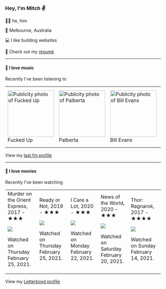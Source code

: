 <article><h3>Hey, I&#x27;m Mitch ✌️</h3><section><p>🙆‍♂️ he, him</p><p>📍 Melbourne, Australia</p><p>💻 I like building websites</p><p>📝 Check out my <a href="https://github.com/my-slab/resume">résumé</a></p></section><hr/><section><h4>💽 I love music</h4><p>Recently I&#x27;ve been listening to</p><table><tbody><td><img src="https://lastfm.freetls.fastly.net/i/u/174s/561e8a746a6c41c788ef70335445a947.png" height="150px" alt="Publicity photo of Fucked Up"/><br/>Fucked Up</td><td><img src="https://lastfm.freetls.fastly.net/i/u/174s/7e0ca56d61bc3f491951b20d5fed6107.png" height="150px" alt="Publicity photo of Palberta"/><br/>Palberta</td><td><img src="https://lastfm.freetls.fastly.net/i/u/174s/7cf92bca55642b2e95d07d845e0cfb1e.png" height="150px" alt="Publicity photo of Bill Evans"/><br/>Bill Evans</td><td><img src="https://lastfm.freetls.fastly.net/i/u/174s/37888bff15dcb61bd2619ee226dcd605.png" height="150px" alt="Publicity photo of Clap Your Hands Say Yeah"/><br/>Clap Your Hands Say Yeah</td><td><img src="https://lastfm.freetls.fastly.net/i/u/174s/2635f421c1289ad8990f8935054e1437.png" height="150px" alt="Publicity photo of slowthai"/><br/>slowthai</td></tbody></table><span>View my <a href="https://www.last.fm/user/mylsb">last.fm profile</a></span></section><hr/><section><h4>📼 I love movies</h4><p>Recently I&#x27;ve been watching</p><table><tbody><td>Murder on the Orient Express, 2017 - ★★★<br/><span> <p><img src="https://a.ltrbxd.com/resized/sm/upload/x3/oo/kp/41/iBlfxlw8qwtUS0R8YjIU7JtM6LM-0-500-0-750-crop.jpg?k=5f1c7a283d"/></p> <p>Watched on Thursday February 25, 2021.</p> </span></td><td>Ready or Not, 2019 - ★★★<br/><span> <p><img src="https://a.ltrbxd.com/resized/film-poster/4/9/5/9/6/9/495969-ready-or-not-0-500-0-750-crop.jpg?k=406a5c4501"/></p> <p>Watched on Thursday February 25, 2021.</p> </span></td><td>I Care a Lot, 2020 - ★★★<br/><span> <p><img src="https://a.ltrbxd.com/resized/film-poster/5/2/9/2/0/3/529203-i-care-a-lot-0-500-0-750-crop.jpg?k=46ff5b8e19"/></p> <p>Watched on Monday February 22, 2021.</p> </span></td><td>News of the World, 2020 - ★★★<br/><span> <p><img src="https://a.ltrbxd.com/resized/film-poster/5/0/8/9/9/0/508990-news-of-the-world-0-500-0-750-crop.jpg?k=38d27cafb3"/></p> <p>Watched on Saturday February 20, 2021.</p> </span></td><td>Thor: Ragnarok, 2017 - ★★★★<br/><span> <p><img src="https://a.ltrbxd.com/resized/film-poster/2/0/9/3/8/2/209382-thor-ragnarok-0-500-0-750-crop.jpg?k=ae13a59835"/></p> <p>Watched on Sunday February 14, 2021.</p> </span></td></tbody></table><span>View my <a href="https://letterboxd.com/myslab/">Letterboxd profile</a></span></section></article>